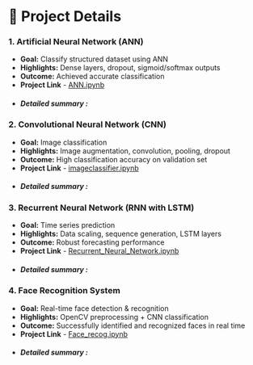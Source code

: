 # 📑 Project Details  

### 1. Artificial Neural Network (ANN)  
- **Goal:** Classify structured dataset using ANN  
- **Highlights:** Dense layers, dropout, sigmoid/softmax outputs  
- **Outcome:** Achieved accurate classification
- **Project Link** - [ANN.ipynb](Artificial_Nueral_Network.ipynb)
- ##### Detailed summary : []()

### 2. Convolutional Neural Network (CNN)  
- **Goal:** Image classification  
- **Highlights:** Image augmentation, convolution, pooling, dropout  
- **Outcome:** High classification accuracy on validation set
- **Project Link** - [imageclassifier.ipynb](Convolutional_Neural_Network.ipynb)
- ##### Detailed summary : []()

### 3. Recurrent Neural Network (RNN with LSTM)  
- **Goal:** Time series prediction  
- **Highlights:** Data scaling, sequence generation, LSTM layers  
- **Outcome:** Robust forecasting performance
- **Project Link** - [Recurrent_Neural_Network.ipynb](https://github.com/Aniru1105/Deep-Learning-Projects-ANN-CNN-RNN-and-Face-Recognition/blob/main/Recurrent_Neural_Network%20(1).ipynb)
- ##### Detailed summary : []() 

### 4. Face Recognition System  
- **Goal:** Real-time face detection & recognition  
- **Highlights:** OpenCV preprocessing + CNN classification  
- **Outcome:** Successfully identified and recognized faces in real time
- **Project Link** - [Face_recog.ipynb](Face_Recog.ipynb)
- ##### Detailed summary : []() 


